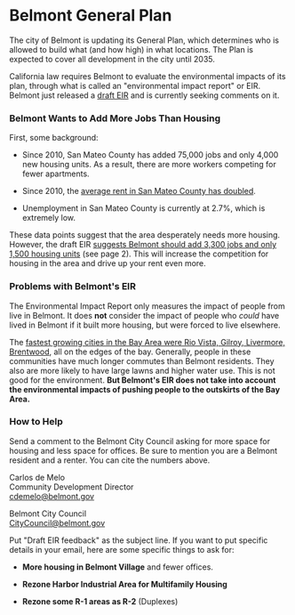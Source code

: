 # Belmont General Plan

The city of Belmont is updating its General Plan, which determines who is
allowed to build what (and how high) in what locations. The Plan is expected to
cover all development in the city until 2035.

California law requires Belmont to evaluate the environmental impacts of its
plan, through what is called an "environmental impact report" or EIR. Belmont
just released a [draft EIR][draft-eir] and is currently seeking comments on it.

### Belmont Wants to Add More Jobs Than Housing

First, some background:

- Since 2010, San Mateo County has added 75,000 jobs and only 4,000 new
  housing units. As a result, there are more workers competing for fewer
  apartments.

- Since 2010, the [average rent in San Mateo County has doubled][rent].

- Unemployment in San Mateo County is currently at 2.7%, which is extremely low.

These data points suggest that the area desperately needs more housing. However,
the draft EIR [suggests Belmont should add 3,300 jobs and only 1,500 housing
units][belmont-jobs-housing] (see page 2). This will increase the competition
for housing in the area and drive up your rent even more.

[belmont-jobs-housing]: https://github.com/kevinburke/public-comments/blob/master/belmont-general-plan/belmont-units-alternatives.pdf

### Problems with Belmont's EIR

The Environmental Impact Report only measures the impact of people from live in
Belmont. It does **not** consider the impact of people who *could* have lived in
Belmont if it built more housing, but were forced to live elsewhere.

The [fastest growing cities in the Bay Area were Rio Vista, Gilroy, Livermore,
Brentwood][sprawl], all on the edges of the bay. Generally, people in these
communities have much longer commutes than Belmont residents. They also are
more likely to have large lawns and higher water use. This is not good for the
environment. **But Belmont's EIR does not take into account the environmental
impacts of pushing people to the outskirts of the Bay Area.**

### How to Help

Send a comment to the Belmont City Council asking for more space for housing and
less space for offices. Be sure to mention you are a Belmont resident and
a renter. You can cite the numbers above.

Carlos de Melo<br>
Community Development Director<br>
[cdemelo@belmont.gov](mailto:cdemelo@belmont.gov)

Belmont City Council<br>
[CityCouncil@belmont.gov](mailto:CityCouncil@belmont.gov)

Put "Draft EIR feedback" as the subject line. If you want to put specific
details in your email, here are some specific things to ask for:

- **More housing in Belmont Village** and fewer offices.

- **Rezone Harbor Industrial Area for Multifamily Housing**

- **Rezone some R-1 areas as R-2** (Duplexes)

[draft-eir]: http://www.belmont-2035generalplan.com/library.html
[rent]: https://www.rentjungle.com/average-rent-in-san-mateo-rent-trends/
[sprawl]: http://www.eastbaytimes.com/2017/05/01/as-california-grows-menlo-park-and-other-bay-area-cities-see-population-boom/
